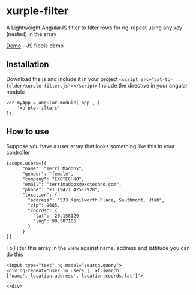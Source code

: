 # xurple-filter
A Lightweight AngularJS fitler to filter rows for ng-repeat using any key (nested) in the array

[Demo](https://jsfiddle.net/rajnandan1/keq9zrjd/9/) - JS fiddle demo

## Installation
Download the js and include it in your project
``` <script src="pat-to-folder/xurple-filter.js"></script> ```
Include the directive in your angular module
```
var myApp = angular.module('app', [
	'xurple-filters'
]);
```
## How to use

Suppose you have a user array that looks something like this in your controller
```
$scope.users=[{
      "name": "Terri Maddox",
      "gender": "female",
      "company": "EXOTECHNO",
      "email": "terrimaddox@exotechno.com",
      "phone": "+1 (947) 425-2928",
      "location": {
        "address": "533 Kenilworth Place, Southmont, Utah",
        "zip": 9685,
        "coords": {
          "lat": -20.158129,
          "lng": 90.507106
        }
      }
}]
```
To Filter this array in the view against name, address and lattitude you can do this

```
<input type="text" ng-model="search.query">
<div ng-repeat="user in users |  xf:search:['name','location.address','location.coords.lat']">
...
</div>
```
